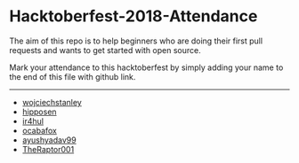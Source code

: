 # Hacktoberfest-2018-Attendance
The aim of this repo is to help beginners who are doing their first pull requests and wants to get started with open source.

Mark your attendance to this hacktoberfest by simply adding your name to the end of this file with github link.

<hr>

- [wojciechstanley](https://github.com/wojciechstanley)
- [hipposen](https://github.com/hipposen)
- [ir4hul](https://github.com/ir4hul)
- [ocabafox](https://github.com/ocabafox)
- [ayushyadav99](https://github.com/ayushyadav99)
- [TheRaptor001](https://github.com/TheRaptor001)
